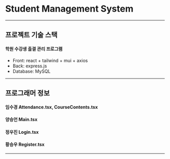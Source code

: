 # Student Management System

---

## 프로젝트 기술 스택

#### 학원 수강생 출결 관리 프로그램

- Front: react + tailwind + mui + axios
- Back: express.js
- Database: MySQL

---

## 프로그래머 정보

#### 임수경 Attendance.tsx, CourseContents.tsx

#### 양승언 Main.tsx

#### 정우진 Login.tsx

#### 황승우 Register.tsx

---
